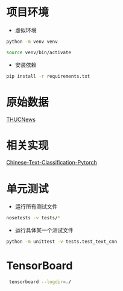 
# 项目环境

* 虚拟环境
```bash
python -m venv venv

source venv/bin/activate
```

* 安装依赖
```bash
pip install -r requirements.txt
```

# 原始数据

[THUCNews](http://thuctc.thunlp.org/)

# 相关实现

[Chinese-Text-Classification-Pytorch](https://github.com/649453932/Chinese-Text-Classification-Pytorch)


# 单元测试

* 运行所有测试文件
```bash
nosetests -v tests/*
```

* 运行具体某一个测试文件
```bash
python -m unittest -v tests.test_text_cnn
```

# TensorBoard

```bash
 tensorboard --logdir=./
 ```


